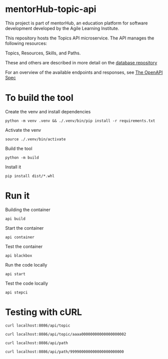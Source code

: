 # mentorHub-topic-api

This project is part of mentorHub, an education platform for software development developed by the Agile Learning Institute.

This repository hosts the Topics API microservice. The API manages the following resources:

Topics, Resources, Skills, and Paths.

These and others are described in more detail on the [database repository](https://github.com/agile-learning-institute/mentorHub-mongodb#collections)

For an overview of the available endpoints and responses, see [The OpenAPI Spec](docs/openapi.yaml)

# To build the tool

Create the venv and install dependencies

```
python -m venv .venv && ./.venv/bin/pip install -r requirements.txt
```

Activate the venv

```
source ./.venv/bin/activate
```

Build the tool

```
python -m build
```

Install it

```
pip install dist/*.whl
```

# Run it

Building the container

```
api build
```

Start the container

```
api container
```

Test the container

```
api blackbox
```

Run the code locally

```
api start
```

Test the code locally

```
api stepci
```

# Testing with cURL

```
curl localhost:8086/api/topic
```

```
curl localhost:8086/api/topic/aaaa00000000000000000002
```

```
curl localhost:8086/api/path
```

```
curl localhost:8086/api/path/999900000000000000000000
```

